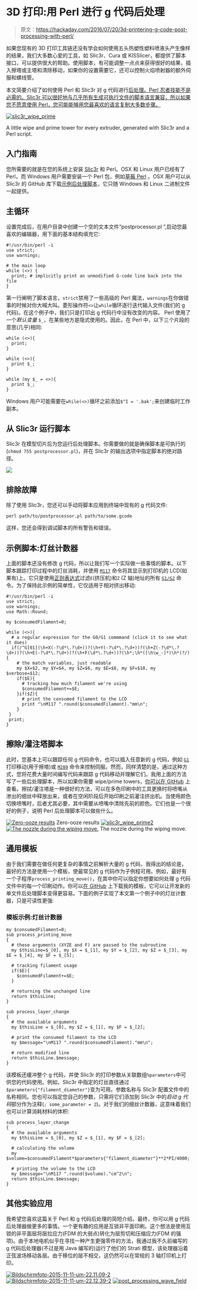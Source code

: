 # 3D 打印:用 Perl 进行 g 代码后处理

> 原文：<https://hackaday.com/2016/07/20/3d-printering-g-code-post-processing-with-perl/>

如果您现有的 3D 打印工具链还没有学会如何使用五头热塑性塑料喷液头产生像样的结果，我们大多数心爱的工具，如 Slic3r、Cura 或 KISSlicer，都提供了脚本接口，可以提供很大的帮助。使用脚本，有可能调整一点点来获得很好的结果，插入擦塔或主塔和清除移动，如果你的设置需要它，还可以控制火焰喷射器的额外伺服和螺线管。

本文简要介绍了如何使用 Perl 和 Slic3r 对 g 代码进行[后处理。Perl 忍者技能不是必需的。Slic3r 可以很好地与几乎所有生成可执行文件的脚本语言兼容，所以如果您不愿意使用 Perl，您可能能够用您最喜欢的语言复制大多数步骤。](http://manual.slic3r.org/advanced/post-processing)

[![slic3r_wipe_prime](img/ae8f114904449104dd9b07c068489e60.png)](https://hackaday.com/wp-content/uploads/2016/07/slic3r_wipe_prime.png)

A little wipe and prime tower for every extruder, generated with Slic3r and a Perl script.

## 入门指南

您所需要的就是在您的系统上安装 [Slic3r](http://slic3r.org/) 和 Perl。OSX 和 Linux 用户已经有了 Perl，而 Windows 用户需要安装一个 Perl 包，例如[草莓 Perl](http://strawberryperl.com/) 。OSX 用户可以从 Slic3r 的 GitHub 库下载[示例后处理脚本](https://github.com/alexrj/Slic3r/tree/master/utils/post-processing)，它只随 Windows 和 Linux 二进制文件一起提供。

## 主循环

设置完成后，在用户目录中创建一个空的文本文件“postprocessor.pl ”,启动您最喜欢的编辑器，用下面的基本结构填充它:

```
#!/usr/bin/perl -i
use strict;
use warnings;

# the main loop
while (<>) {
  print; # implicitly print an unmodified G-code line back into the file
}

```

第一行阐明了脚本语言，`strict`禁用了一些高级的 Perl 魔法，`warnings`在你做错事的时候对你大喊大叫。菱形操作符`<>`让`while`循环逐行迭代输入文件(我们的 g 代码)。在这个例子中，我们只是打印出 g 代码行中没有改变的内容。
Perl 使用了一个*默认变量* `$_`，在某些地方是隐式使用的。因此，在 Perl 中，以下三个片段的意思(几乎)相同:

```
while (<>){
  print;
}
```

```
while (<>){
  print $_;
}
```

```
while (my $_ = <>){
  print $_;
}
```

Windows 用户可能需要在`while(<>)`循环之前添加`$^I = '.bak';`来创建临时工作副本。

## 从 Slic3r 运行脚本

Slic3r 在模型切片后为您运行后处理脚本。你需要做的就是确保脚本是可执行的(`chmod 755 postprocessor.pl`)，并在 Slic3r 的输出选项中指定脚本的绝对路径。

[![](img/b2cd80d9809d17ed66146a095663cc0a.png)](https://hackaday.com/wp-content/uploads/2016/07/slic3r_perl_path1.png)

## 排除故障

除了使用 Slic3r，您还可以手动将脚本应用到终端中现有的 g 代码文件:

`perl path/to/postprocessor.pl path/to/some.gcode`

这样，您还会得到调试脚本的所有警告和错误。

## 示例脚本:灯丝计数器

上面的脚本还没有修改 g 代码，所以让我们写一个实际做一些事情的脚本。以下脚本跟踪打印过程中的灯丝消耗，并使用 [`M117`](http://reprap.org/wiki/G-code#M117:_Display_Message) 命令将其显示到打印机的 LCD(如果有)上。它只是使用[正则表达式](http://regexone.com/)过滤`E`(挤压机)和`Z` (Z 轴)地址的所有 [`G1/G2`](http://reprap.org/wiki/G-code#G0_.26_G1:_Move) 命令。为了保持此示例的简单性，它仅适用于相对挤出移动:

```
#!/usr/bin/perl -i
use strict;
use warnings;
use Math::Round;

my $consumedFilament=0;

while (<>){
  # a regular expression for the G0/G1 commmand (click it to see what it does)
  if(/^G[01](\h+X(-?\d*\.?\d+))?(\h+Y(-?\d*\.?\d+))?(\h+Z(-?\d*\.?\d+))?(\h+E(-?\d*\.?\d+))?(\h+F(\d*\.?\d+))?(\h*;\h*([\h\w_-]*)\h*)?/){
    # the match variables, just readable
    my $X=$2, my $Y=$4, my $Z=$6, my $E=$8, my $F=$10, my $verbose=$12;
    if($E){
      # tracking how much filament we're using
      $consumedFilament+=$E;
    }if($Z){
      # print the consumed filament to the LCD
      print "\nM117 ".round($consumedFilament)."mm\n";
    }
 }
 print;
}

```

## 擦除/灌注塔脚本

此时，您基本上可以跟踪任何 g 代码命令，也可以插入任意新的 g 代码，例如 [`G1`](http://reprap.org/wiki/G-code#G0_.26_G1:_Move) 打印移动(用于擦塔)或 [`M280`](http://reprap.org/wiki/G-code#M280:_Set_servo_position) 命令来控制伺服。然而，同样清楚的是，通过这种方式，您将花费大量时间编写代码来跟踪 g 代码移动并理解它们。我用上面的方法写了一些后处理脚本，所以如果你需要 wipe/prime towers，[你可以在 GitHub](https://github.com/makertum/Multi-Extrusion-post-processing-scripts-for-Slic3r) 上查看。擦拭/灌注塔是一种很好的方法，可以在多色印刷中的工具更换时将喷嘴从渗出的细丝中释放出来，或者在空闲阶段后开始印刷之前灌注挤出机。当使用颜色切换喷嘴时，后者尤其必要，其中需要从喷嘴中清除先前的颜色。它们也是一个很好的例子，说明 Perl 后处理脚本可以做些什么。

 [![Zero-ooze results](img/ba00c694a890e27c3ad500549ce89645.png "_MG_0158")](https://hackaday.com/2016/07/20/3d-printering-g-code-post-processing-with-perl/_mg_0158/) Zero-ooze results [![slic3r_wipe_prime2](img/ac2e10fd839d7c7373f0eb8f85fb7f90.png "slic3r_wipe_prime2")](https://hackaday.com/2016/07/20/3d-printering-g-code-post-processing-with-perl/slic3r_wipe_prime2/)  [![The nozzle during the wiping move.](img/54c55d292d2d57203a2df8726220a918.png "slic3r_wiping")](https://hackaday.com/2016/07/20/3d-printering-g-code-post-processing-with-perl/slic3r_wiping/) The nozzle during the wiping move.

## 通用模板

由于我们需要在做任何更复杂的事情之前解析大量的 g 代码，我得出的结论是，最好的方法是使用一个模板，使最常见的 g 代码作为子例程可用。例如，最好有一个子程序`process_printing_move()`，在其中你可以指定你想要如何处理 g 代码文件中的每一个印刷动作。你可以[在 GitHub](https://github.com/makertum/Slic3r-Post-Processor-Template) 上下载我的模板，它可以让开发新的单文件后处理脚本变得更容易。下面的例子实现了本文第一个例子中的灯丝计数器，只是可读性更强:

### 模板示例:灯丝计数器

```
my $consumedFilament=0;
sub process_printing_move
{
  # these arguments (XYZE and F) are passed to the subroutine
  my $thisLine=$_[0], my $X = $_[1], my $Y = $_[2], my $Z = $_[3], my $E = $_[4], my $F = $_[5];

  # tracking filament usage
  if($E){
    $consumedFilament+=$E;
  }

  # returning the unchanged line
  return $thisLine;
}

sub process_layer_change
{
  # the available arguments
  my $thisLine = $_[0], my $Z = $_[1], my $F = $_[2];

  # print the consumed filament to the LCD
  my $message="\nM117 ".round($consumedFilament)."mm\n";

  # return modified line
  return $thisLine.$message;
}

```

该模板还缓冲整个 g 代码，并使 Slic3r 的打印参数从关联数组`%parameters`中可供您的代码使用。例如，Slic3r 中指定的灯丝直径通过`$parameters{"filament_diameter"}`变为可用。参数名称与 Slic3r 配置文件中的名称相同。您也可以指定您自己的参数，只需将它们添加到 Slic3r 中的*启动 g 代码*部分作为注释(`; some_parameter = 2`)。对于我们的细丝计数器，这意味着我们也可以计算消耗材料的体积:

```
sub process_layer_change
{
  # the available arguments
  my $thisLine = $_[0], my $Z = $_[1], my $F = $_[2];

  # calculating the volume
  my $volume=$consumedFilament*$parameters{"filament_diameter"}**2*PI/4000;

  # printing the volume to the LCD
  my $message="\nM117 ".round($volume)."cm^2\n";
  return $thisLine.$message;
}

```

## 其他实验应用

我希望您喜欢这篇关于 Perl 和 g 代码后处理的简短介绍。最终，你可以用 g 代码后处理器做更多的事情。一个更有趣的应用是互锁非平面印刷。这个想法是使用互锁的非平面层将层拉应力(FDM 的大弱点)转化为层剪切和压缩应力(FDM 的强项)。由于本地电机似乎在寻找一种产生更强零件的方法，我通过我不久前编写的 g 代码后处理器(不过是用 Java 编写的)运行了他们的 Strati 模型，该处理器沿着正弦波场移动各层。由于移位的层不相交，这仍然可以在常规的 3 轴打印机上打印。

 [![Bildschirmfoto-2015-11-11-um-22.11.09-2](img/5bfc40c1ac280d9c31fbdedcee811ba6.png "Bildschirmfoto-2015-11-11-um-22.11.09-2")](https://hackaday.com/2016/07/20/3d-printering-g-code-post-processing-with-perl/bildschirmfoto-2015-11-11-um-22-11-09-2/)  [![Bildschirmfoto-2015-11-11-um-22.12.39-2](img/8b1d7b55f18d13d6ca9ef1c673d3e2e6.png "Bildschirmfoto-2015-11-11-um-22.12.39-2")](https://hackaday.com/2016/07/20/3d-printering-g-code-post-processing-with-perl/bildschirmfoto-2015-11-11-um-22-12-39-2/)  [![post_processing_wave_field](img/496d8f9b8d0cf0c396aa1e42da6d1fde.png "post_processing_wave_field")](https://hackaday.com/2016/07/20/3d-printering-g-code-post-processing-with-perl/post_processing_wave_field/)
